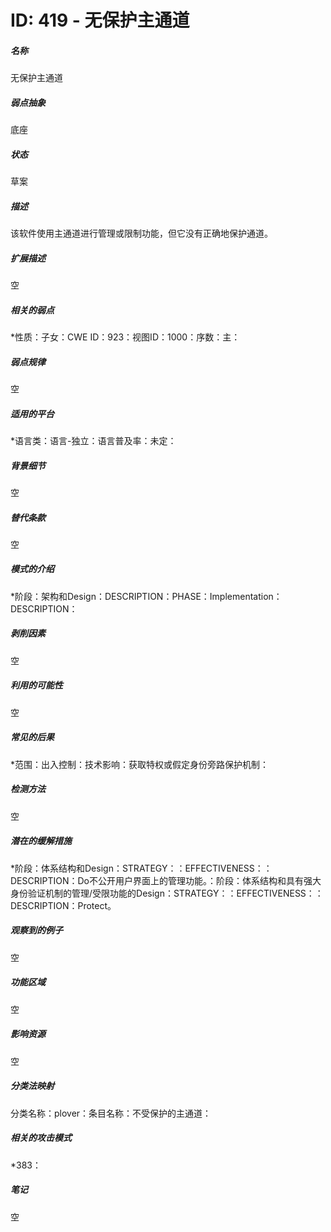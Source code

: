 # ID: 419 - 无保护主通道
<h5>名称</h5>无保护主通道
<h5>弱点抽象</h5>底座
<h5>状态</h5>草案
<h5>描述</h5>该软件使用主通道进行管理或限制功能，但它没有正确地保护通道。
<h5>扩展描述</h5>空
<h5>相关的弱点</h5>*性质：子女：CWE ID：923：视图ID：1000：序数：主：
<h5>弱点规律</h5>空
<h5>适用的平台</h5>*语言类：语言-独立：语言普及率：未定：
<h5>背景细节</h5>空
<h5>替代条款</h5>空
<h5>模式的介绍</h5>*阶段：架构和Design：DESCRIPTION：PHASE：Implementation：DESCRIPTION：
<h5>剥削因素</h5>空
<h5>利用的可能性</h5>空
<h5>常见的后果</h5>*范围：出入控制：技术影响：获取特权或假定身份旁路保护机制：
<h5>检测方法</h5>空
<h5>潜在的缓解措施</h5>*阶段：体系结构和Design：STRATEGY：：EFFECTIVENESS：：DESCRIPTION：Do不公开用户界面上的管理功能。：阶段：体系结构和具有强大身份验证机制的管理/受限功能的Design：STRATEGY：：EFFECTIVENESS：：DESCRIPTION：Protect。
<h5>观察到的例子</h5>空
<h5>功能区域</h5>空
<h5>影响资源</h5>空
<h5>分类法映射</h5>分类名称：plover：条目名称：不受保护的主通道：
<h5>相关的攻击模式</h5>*383：
<h5>笔记</h5>空

